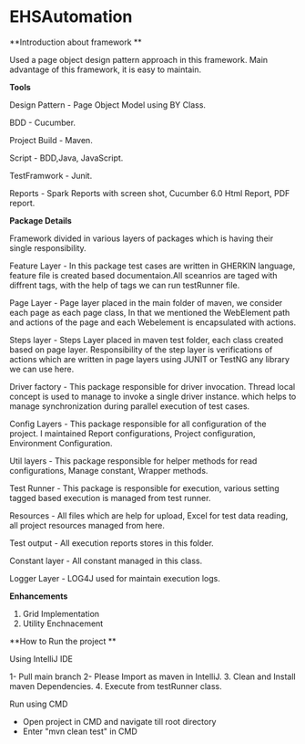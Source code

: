 # EHSAutomation

**Introduction about framework **

Used a page object design pattern approach in this framework. Main advantage of this framework, it is easy to maintain. 

**Tools**

Design Pattern - Page Object Model using BY Class.

BDD - Cucumber.

Project Build - Maven. 

Script - BDD,Java, JavaScript.

TestFramwork - Junit.

Reports - Spark Reports with screen shot, Cucumber 6.0 Html Report, PDF report.

**Package Details**

Framework divided in various layers of packages which is having their single responsibility.

Feature Layer - In this package test cases are written in GHERKIN language, feature file is created based documentaion.All sceanrios are taged with diffrent tags, with the help of tags we can run testRunner file.

Page Layer - Page layer placed in the main folder of maven, we consider each page as each page class, In that we mentioned the WebElement path and actions of the page and each Webelement is encapsulated with actions.

Steps layer  - Steps Layer placed in maven test folder, each class created based on page layer. Responsibility of the step layer is verifications of actions which are written in page layers  using JUNIT or TestNG any library we can use here. 

Driver factory - This package responsible for driver invocation. Thread local concept is used to manage to invoke a single driver instance. which helps to manage synchronization during parallel execution of test cases. 

Config Layers - This package responsible for all configuration of the project. I maintained Report configurations, Project configuration, Environment Configuration.

Util layers - This package responsible for helper methods for read configurations, Manage constant, Wrapper methods.

Test Runner - This package is responsible for execution, various setting tagged based execution is managed  from test runner. 

Resources - All files which are help for upload, Excel for test data reading, all project resources managed from here.

Test output - All execution reports stores in this folder.

Constant layer - All constant managed in this class.

Logger Layer - LOG4J used for maintain execution logs.

**Enhancements**
1. Grid Implementation
2. Utility Enchnacement

**How to Run the project **

Using IntelliJ IDE

1- Pull main branch 
2- Please Import as maven in IntelliJ.
3. Clean and Install maven Dependencies.
4. Execute from testRunner class.

Run using CMD

- Open project in CMD and navigate till root directory 
- Enter "mvn clean test" in CMD



